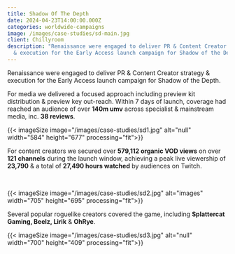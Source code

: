 ```yaml
---
title: Shadow Of The Depth
date: 2024-04-23T14:00:00.000Z
categories: worldwide-campaigns
image: /images/case-studies/sd-main.jpg
client: Chillyroom
description: "Renaissance were engaged to deliver PR & Content Creator strategy
  & execution for the Early Access launch campaign for Shadow of the Depth. "
---
```

Renaissance were engaged to deliver PR & Content Creator strategy & execution for the Early Access launch campaign for Shadow of the Depth. ​

For media we delivered a focused approach including preview kit distribution & preview key out-reach. Within 7 days of launch, coverage had reached an audience of over **140m umv** across specialist & mainstream media, inc. **38 reviews**.​

{{< imageSize image="/images/case-studies/sd1.jpg"  alt="null" width="584" height="677" processing="fit">}}

For content creators we secured over **579,112 organic VOD views** on over **121 channels** during the launch window, achieving a peak live viewership of **23,790** & a total of **27,490 hours watched** by audiences on Twitch. 

 ​

{{< imageSize image="/images/case-studies/sd2.jpg"  alt="images" width="705" height="695" processing="fit">}}

Several popular roguelike creators covered the game, including **Splattercat Gaming, Beelz, Lirik** & **OhRye**.

{{< imageSize image="/images/case-studies/sd3.jpg"  alt="null" width="700" height="409" processing="fit">}}
